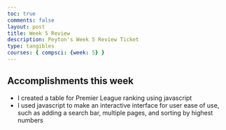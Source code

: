 ```yaml
---
toc: true
comments: false
layout: post
title: Week 5 Review
description: Peyton's Week 5 Review Ticket
type: tangibles
courses: { compsci: {week: 5} }
---
```


## Accomplishments this week
- I created a table for Premier League ranking using javascript
- I used javascript to make an interactive interface for user ease of use, such as adding a search bar, multiple pages, and sorting by highest numbers